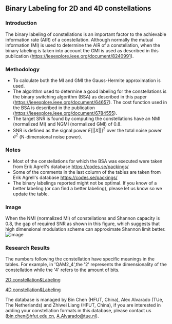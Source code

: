 ## Binary Labeling for 2D and 4D constellations

### Introduction

The binary labeling of constellations is an important factor to the achievable information rate (AIR) of a constellation. Although normally the mutual information (MI) is used to determine the AIR of a constellation, when the binary labeling is taken into account the GMI is used as described in this publication (https://ieeexplore.ieee.org/document/8240991). 

### Methodology
- To calculate both the MI and GMI the Gauss-Hermite approximation is used.
- The algorithm used to determine a good labeling for the constellations is the binary switching algorithm (BSA) as described in this paper (https://ieeexplore.ieee.org/document/64657). The cost function used in the BSA is described in the publication (https://ieeexplore.ieee.org/document/6784555). 
- The target SNR is found by computing the constellations have an NMI (normalized MI) and NGMI (normalized GMI) of 0.8.
- SNR is defined as the signal power $E[||X||]^2$ over the total noise power $\sigma^2$ (N-dimensional noise power). 

### Notes
- Most of the constellations for which the BSA was executed were taken from Erik Agrell's database https://codes.se/packings/
- Some of the comments in the last column of the tables are taken from Erik Agrell's database https://codes.se/packings/
- The binary labelings reported might not be optimal. If you know of a better labeling (or can find a better labeling), please let us know so we update the table.

### Image
When the NMI (normalized MI) of constellations and Shannon capacity is 0.8, the gap of required SNR as shown in this figure, which suggests that high dimensional modulation scheme can approximate Shannon limit better.
![image](https://github.com/TUe-ICTLab/Binary-Labeling-for-2D-and-4D-constellations/blob/main/image/2DGS_VS_4DGS.png)

### Research Results

The numbers following the constellation have specific meanings in the tables. For example, in 'QAM2_4',the '2' represents  the dimensionality of the constellation while the '4' refers to  the amount of bits. 

[2D constellation&Labeling](https://github.com/TUe-ICTLab/Binary-Labeling-for-2D-and-4D-constellations/blob/main/2D%20Labelings%20Table.md)

[4D constellation&Labeling](https://github.com/TUe-ICTLab/Binary-Labeling-for-2D-and-4D-constellations/blob/main/4D%20Labelings%20Table.md) 

The database is managed by Bin Chen (HFUT, China), Alex Alvarado (TUe, The Netherlands) and Zhiwei Liang (HFUT, China), if you are interested in adding your constellation formats in this database, please contact us (bin.chen@hfut.edu.cn, A.Alvarado@tue.nl). 
